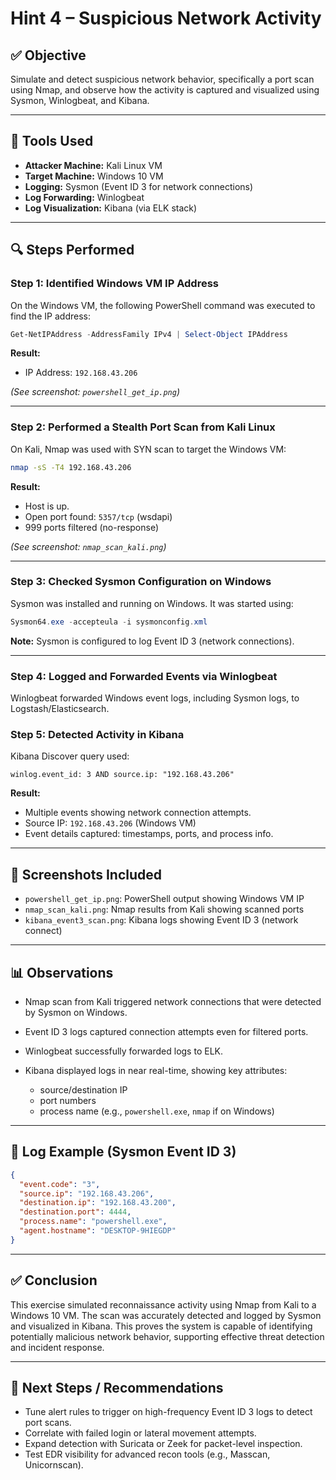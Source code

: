# Hint 4 – Suspicious Network Activity

## ✅ Objective

Simulate and detect suspicious network behavior, specifically a port scan using Nmap, and observe how the activity is captured and visualized using Sysmon, Winlogbeat, and Kibana.

---

## 🧰 Tools Used

* **Attacker Machine:** Kali Linux VM
* **Target Machine:** Windows 10 VM
* **Logging:** Sysmon (Event ID 3 for network connections)
* **Log Forwarding:** Winlogbeat
* **Log Visualization:** Kibana (via ELK stack)

---

## 🔍 Steps Performed

### Step 1: Identified Windows VM IP Address

On the Windows VM, the following PowerShell command was executed to find the IP address:

```powershell
Get-NetIPAddress -AddressFamily IPv4 | Select-Object IPAddress
```

**Result:**

* IP Address: `192.168.43.206`

*(See screenshot: `powershell_get_ip.png`)*

---

### Step 2: Performed a Stealth Port Scan from Kali Linux

On Kali, Nmap was used with SYN scan to target the Windows VM:

```bash
nmap -sS -T4 192.168.43.206
```

**Result:**

* Host is up.
* Open port found: `5357/tcp` (wsdapi)
* 999 ports filtered (no-response)

*(See screenshot: `nmap_scan_kali.png`)*

---

### Step 3: Checked Sysmon Configuration on Windows

Sysmon was installed and running on Windows. It was started using:

```powershell
Sysmon64.exe -accepteula -i sysmonconfig.xml
```

**Note:** Sysmon is configured to log Event ID 3 (network connections).

---

### Step 4: Logged and Forwarded Events via Winlogbeat

Winlogbeat forwarded Windows event logs, including Sysmon logs, to Logstash/Elasticsearch.

### Step 5: Detected Activity in Kibana

Kibana Discover query used:

```kibana
winlog.event_id: 3 AND source.ip: "192.168.43.206"
```

**Result:**

* Multiple events showing network connection attempts.
* Source IP: `192.168.43.206` (Windows VM)
* Event details captured: timestamps, ports, and process info.


---

## 📸 Screenshots Included

* `powershell_get_ip.png`: PowerShell output showing Windows VM IP
* `nmap_scan_kali.png`: Nmap results from Kali showing scanned ports
* `kibana_event3_scan.png`: Kibana logs showing Event ID 3 (network connect)

---

## 📊 Observations

* Nmap scan from Kali triggered network connections that were detected by Sysmon on Windows.
* Event ID 3 logs captured connection attempts even for filtered ports.
* Winlogbeat successfully forwarded logs to ELK.
* Kibana displayed logs in near real-time, showing key attributes:

  * source/destination IP
  * port numbers
  * process name (e.g., `powershell.exe`, `nmap` if on Windows)

---

## 📅 Log Example (Sysmon Event ID 3)

```json
{
  "event.code": "3",
  "source.ip": "192.168.43.206",
  "destination.ip": "192.168.43.200",
  "destination.port": 4444,
  "process.name": "powershell.exe",
  "agent.hostname": "DESKTOP-9HIEGDP"
}
```

---

## ✅ Conclusion

This exercise simulated reconnaissance activity using Nmap from Kali to a Windows 10 VM. The scan was accurately detected and logged by Sysmon and visualized in Kibana. This proves the system is capable of identifying potentially malicious network behavior, supporting effective threat detection and incident response.

---

## 🔗 Next Steps / Recommendations

* Tune alert rules to trigger on high-frequency Event ID 3 logs to detect port scans.
* Correlate with failed login or lateral movement attempts.
* Expand detection with Suricata or Zeek for packet-level inspection.
* Test EDR visibility for advanced recon tools (e.g., Masscan, Unicornscan).

